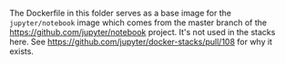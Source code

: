 The Dockerfile in this folder serves as a base image for the `jupyter/notebook` image which comes from the master branch of the https://github.com/jupyter/notebook project. It's not used in the stacks here. See https://github.com/jupyter/docker-stacks/pull/108 for why it exists.
